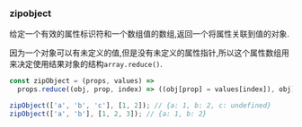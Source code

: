 ### zipobject

给定一个有效的属性标识符和一个数组值的数组,返回一个将属性关联到值的对象. 

因为一个对象可以有未定义的值,但是没有未定义的属性指针,所以这个属性数组用来决定使用结果对象的结构`array.reduce()`. 

```js
const zipObject = (props, values) =>
  props.reduce((obj, prop, index) => ((obj[prop] = values[index]), obj), {});
```

```js
zipObject(['a', 'b', 'c'], [1, 2]); // {a: 1, b: 2, c: undefined}
zipObject(['a', 'b'], [1, 2, 3]); // {a: 1, b: 2}
```